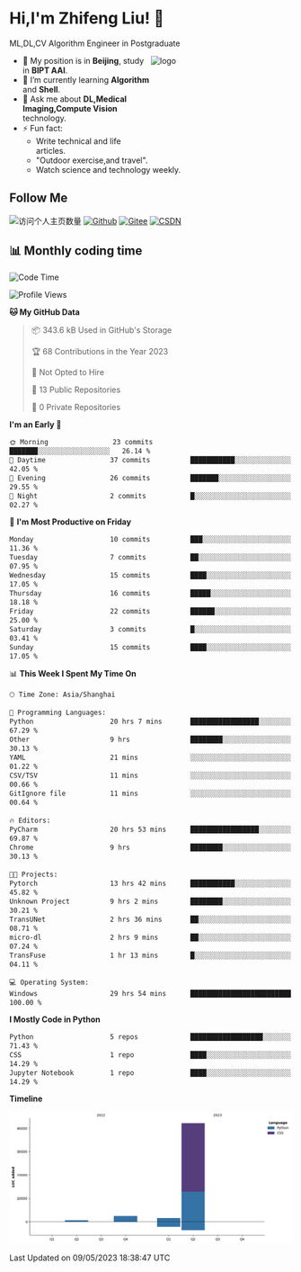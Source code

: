 <!--
**stonedada/stonedada** is a ✨ _special_ ✨ repository because its `README.md` (this file) appears on your GitHub profile.

Here are some ideas to get you started:

- 🔭 I’m currently working on ...
- 🌱 I’m currently learning ...
- 👯 I’m looking to collaborate on ...
- 🤔 I’m looking for help with ...
- 💬 Ask me about ...
- 📫 How to reach me: ...
- 😄 Pronouns: ...
- ⚡ Fun fact: ...
-->
# Hi,I'm Zhifeng Liu! 👋
ML,DL,CV Algorithm Engineer in Postgraduate

<img src="https://github-readme-stats-git-masterrstaa-rickstaa.vercel.app/api?username=stonedada&show_icons=true&count_private=true&theme=vue" alt="logo" height="160" align="right" width="50%" />

- 🔭 My position is in **Beijing**, study in **BIPT AAI**.
- 🌱 I’m currently learning **Algorithm** and **Shell**.
- 💬 Ask me about **DL,Medical Imaging,Compute Vision** technology.
- ⚡ Fun fact: 
  - Write technical and life articles.
  - "Outdoor exercise,and travel".
  - Watch science and technology weekly.

## Follow Me
![访问个人主页数量](https://komarev.com/ghpvc/?username=stonedada&color=green)
[![Github](https://img.shields.io/github/followers/stonedada?label=Github&style=social)](https://github.com/stonedada)
[![Gitee](https://img.shields.io/badge/-Gitee-EA4335?style=flat-square&logo=Gitee&logoColor=white)](https://gitee.com/liu-shitou)
[![CSDN](https://img.shields.io/badge/-CSDN-c14438?style=flat-square&logo=C&logoColor=white)](https://blog.csdn.net/weixin_43913261?type=blog)
<!--
## GitHub Infos

<img src="https://github-profile-trophy.vercel.app/?username=stonedada&theme=flat&column=7" alt="logo" height="160" align="center" style="margin: auto;" />
[![GitHub Streak](https://github-readme-streak-stats.herokuapp.com/?user=stonedada&theme=vue)](https://github.com/stonedada)

<a href="https://github.com/stonedada">
  <img src="https://github-readme-stats-git-masterrstaa-rickstaa.vercel.app/api/top-langs/?username=stonedada&layout=compact&theme=vue" />
</a>

[![Anser's wakatime stats](https://github-readme-stats.vercel.app/api/wakatime?username=stonedada&layout=compact&custom_title=Wakatime%20Stats%20(this%20week))](https://wakatime.com/@stonedada)
-->

## :bar_chart: Monthly coding time

<!--START_SECTION:waka-->
![Code Time](http://img.shields.io/badge/Code%20Time-136%20hrs%2050%20mins-blue)

![Profile Views](http://img.shields.io/badge/Profile%20Views-0-blue)

**🐱 My GitHub Data** 

> 📦 343.6 kB Used in GitHub's Storage 
 > 
> 🏆 68 Contributions in the Year 2023
 > 
> 🚫 Not Opted to Hire
 > 
> 📜 13 Public Repositories 
 > 
> 🔑 0 Private Repositories 
 > 
**I'm an Early 🐤** 

```text
🌞 Morning                23 commits          ███████░░░░░░░░░░░░░░░░░░   26.14 % 
🌆 Daytime                37 commits          ███████████░░░░░░░░░░░░░░   42.05 % 
🌃 Evening                26 commits          ███████░░░░░░░░░░░░░░░░░░   29.55 % 
🌙 Night                  2 commits           █░░░░░░░░░░░░░░░░░░░░░░░░   02.27 % 
```
📅 **I'm Most Productive on Friday** 

```text
Monday                   10 commits          ███░░░░░░░░░░░░░░░░░░░░░░   11.36 % 
Tuesday                  7 commits           ██░░░░░░░░░░░░░░░░░░░░░░░   07.95 % 
Wednesday                15 commits          ████░░░░░░░░░░░░░░░░░░░░░   17.05 % 
Thursday                 16 commits          █████░░░░░░░░░░░░░░░░░░░░   18.18 % 
Friday                   22 commits          ██████░░░░░░░░░░░░░░░░░░░   25.00 % 
Saturday                 3 commits           █░░░░░░░░░░░░░░░░░░░░░░░░   03.41 % 
Sunday                   15 commits          ████░░░░░░░░░░░░░░░░░░░░░   17.05 % 
```


📊 **This Week I Spent My Time On** 

```text
🕑︎ Time Zone: Asia/Shanghai

💬 Programming Languages: 
Python                   20 hrs 7 mins       █████████████████░░░░░░░░   67.29 % 
Other                    9 hrs               ████████░░░░░░░░░░░░░░░░░   30.13 % 
YAML                     21 mins             ░░░░░░░░░░░░░░░░░░░░░░░░░   01.22 % 
CSV/TSV                  11 mins             ░░░░░░░░░░░░░░░░░░░░░░░░░   00.66 % 
GitIgnore file           11 mins             ░░░░░░░░░░░░░░░░░░░░░░░░░   00.64 % 

🔥 Editors: 
PyCharm                  20 hrs 53 mins      █████████████████░░░░░░░░   69.87 % 
Chrome                   9 hrs               ████████░░░░░░░░░░░░░░░░░   30.13 % 

🐱‍💻 Projects: 
Pytorch                  13 hrs 42 mins      ███████████░░░░░░░░░░░░░░   45.82 % 
Unknown Project          9 hrs 2 mins        ████████░░░░░░░░░░░░░░░░░   30.21 % 
TransUNet                2 hrs 36 mins       ██░░░░░░░░░░░░░░░░░░░░░░░   08.71 % 
micro-dl                 2 hrs 9 mins        ██░░░░░░░░░░░░░░░░░░░░░░░   07.24 % 
TransFuse                1 hr 13 mins        █░░░░░░░░░░░░░░░░░░░░░░░░   04.11 % 

💻 Operating System: 
Windows                  29 hrs 54 mins      █████████████████████████   100.00 % 
```

**I Mostly Code in Python** 

```text
Python                   5 repos             ██████████████████░░░░░░░   71.43 % 
CSS                      1 repo              ████░░░░░░░░░░░░░░░░░░░░░   14.29 % 
Jupyter Notebook         1 repo              ████░░░░░░░░░░░░░░░░░░░░░   14.29 % 
```



**Timeline**

![Lines of Code chart](https://raw.githubusercontent.com/stonedada/stonedada/main/assets/bar_graph.png)


 Last Updated on 09/05/2023 18:38:47 UTC
<!--END_SECTION:waka-->